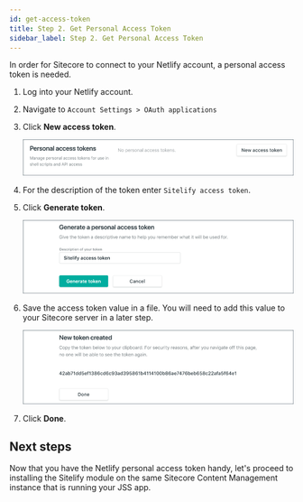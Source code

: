```yaml
---
id: get-access-token
title: Step 2. Get Personal Access Token
sidebar_label: Step 2. Get Personal Access Token
---
```


In order for Sitecore to connect to your Netlify account, a personal access token is needed.

1. Log into your Netlify account.
1. Navigate to `Account Settings > OAuth applications` 
1. Click **New access token**.

    ![New access token](assets/install-netlify-access-token-01.png)

1. For the description of the token enter `Sitelify access token`.
1. Click **Generate token**.

    ![Generate token](assets/install-netlify-access-token-02.png)

1. Save the access token value in a file. You will need to add this value to your Sitecore server in a later step.

    ![Access token](assets/install-netlify-access-token-03.png)

1. Click **Done**.


## Next steps

Now that you have the Netlify personal access token handy, let's proceed to installing the Sitelify module on the same Sitecore Content Management instance that is running your JSS app.
